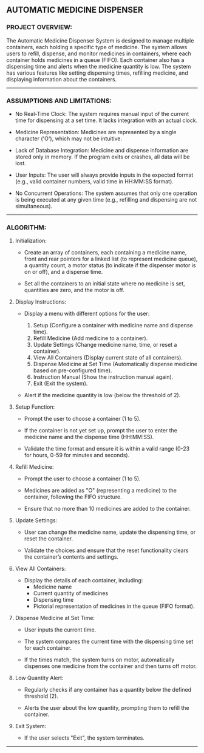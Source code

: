 ## AUTOMATIC MEDICINE DISPENSER

### PROJECT OVERVIEW:

The Automatic Medicine Dispenser System is designed to manage multiple
containers, each holding a specific type of medicine. The system allows users to
refill, dispense, and monitor medicines in containers, where each container
holds medicines in a queue (FIFO). Each container also has a dispensing time and
alerts when the medicine quantity is low. The system has various features like
setting dispensing times, refilling medicine, and displaying information about
the containers.

--------------------------------------------------------------------------------------

### ASSUMPTIONS AND LIMITATIONS:

- No Real-Time Clock: The system requires manual input of the current time for
dispensing at a set time. It lacks integration with an actual clock.

- Medicine Representation: Medicines are represented by a single character
('O'), which may not be intuitive.

- Lack of Database Integration: Medicine and dispense information are stored
only in memory. If the program exits or crashes, all data will be lost.

- User Inputs: The user will always provide inputs in the expected format (e.g.,
valid container numbers, valid time in HH:MM:SS format).

- No Concurrent Operations: The system assumes that only one operation is being
executed at any given time (e.g., refilling and dispensing are not
simultaneous).

--------------------------------------------------------------------------------------

### ALGORITHM:

1. Initialization:
    
    - Create an array of containers, each containing a medicine name, front and
    rear pointers for a linked list (to represent medicine queue), a quantity count,
    a motor status (to indicate if the dispenser motor is on or off), and a
    dispense time.
    
    - Set all the containers to an initial state where no medicine is set,
    quantities are zero, and the motor is off. 

2. Display Instructions:

    - Display a menu with different options for the user: 
        1. Setup (Configure a container with medicine name and dispense time).
        2. Refill Medicine (Add medicine to a container). 
        3. Update Settings (Change medicine name, time, or reset a container). 
        4. View All Containers (Display current state of all containers). 
        5. Dispense Medicine at Set Time (Automatically dispense medicine based on pre-configured time). 
        6. Instruction Manual (Show the instruction manual again). 
        7. Exit (Exit the system).

    - Alert if the medicine quantity is low (below the threshold of 2).

3. Setup Function:

    - Prompt the user to choose a container (1 to 5). 
    
    - If the container is not yet set up, prompt the user to enter the medicine
    name and the dispense time (HH:MM:SS).
    
    - Validate the time format and ensure it is within a valid range (0-23
    for hours, 0-59 for minutes and seconds).

4. Refill Medicine:

    - Prompt the user to choose a container (1 to 5). 

    - Medicines are added as "O" (representing a medicine) to the container,
    following the FIFO structure.

    - Ensure that no more than 10 medicines are added to the container.

5. Update Settings:

    - User can change the medicine name, update the dispensing time, or reset the
    container.

    - Validate the choices and ensure that the reset functionality clears the
    container’s contents and settings.

6. View All Containers:

    - Display the details of each container, including:
        - Medicine name
        - Current quantity of medicines
        - Dispensing time 
        - Pictorial representation of medicines in the queue (FIFO format).
    
7. Dispense Medicine at Set Time:

    - User inputs the current time.

    - The system compares the current time with the dispensing time set for each
    container.

    - If the times match, the system turns on motor, automatically dispenses one
    medicine from the container and then turns off motor.

8. Low Quantity Alert:

    - Regularly checks if any container has a quantity below the defined
    threshold (2).

    - Alerts the user about the low quantity, prompting them to refill the
    container.

9. Exit System:

    - If the user selects "Exit", the system terminates.

---------------------------------------------------------------------------------
